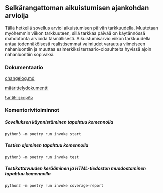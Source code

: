 ## Selkärangattoman aikuistumisen ajankohdan arvioija

Tällä hetkellä sovellus arvioi aikuistumisen päivän tarkkuudella. Muutetaan myöhemmin viikon 
tarkkuuteen, sillä tarkkaa päivää on käytännössä mahdotonta arvioida täsmällisesti. Aikuistumisarvio
viikon tarkkuudella antaa todennäköisesti realistisemmat valmiudet varautua viimeiseen nahanluontiin
ja muuttaa esimerkiksi terraario-olosuhteita hyvissä ajoin nahanluontiin sopivaksi.



### Dokumentaatio
[changelog.md](https://github.com/harakanvarvas/ot_harjoitustyo/blob/master/harjoitustyo/dokumentaatio/changelog.md)

[määrittelydokumentti](https://github.com/harakanvarvas/ot_harjoitustyo/blob/master/harjoitustyo/dokumentaatio/vaatimusmaarittely.md)

[tuntikirjanpito](https://github.com/harakanvarvas/ot_harjoitustyo/blob/master/harjoitustyo/dokumentaatio/tyoaikakirjanpito.md)



### Komentorivitoiminnot


##### Sovelluksen käynnistäminen tapahtuu komennolla
```
python3 -m poetry run invoke start
```

##### Testien ajaminen tapahtuu komennolla
```
python3 -m poetry run invoke test
```

##### Testikattavuuden kerääminen ja HTML-tiedoston muodostaminen tapahtuu komennolla
```
python3 -m poetry run invoke coverage-report
```


